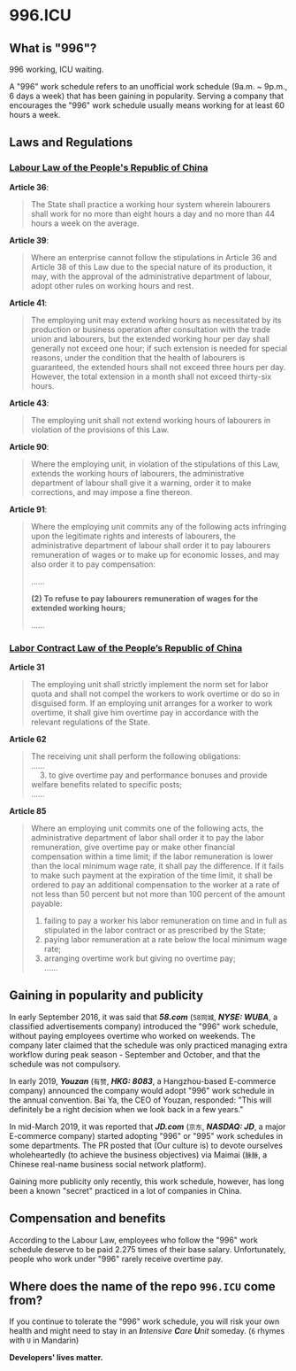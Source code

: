 996.ICU
===

## What is "996"?
996 working, ICU waiting.

A "996" work schedule refers to an unofficial work schedule (9a.m. ~ 9p.m., 6 days a week) that has been gaining in popularity.
Serving a company that encourages the "996" work schedule usually means working for at least 60 hours a week.

## Laws and Regulations
### [Labour Law of the People's Republic of China](http://english.gov.cn/archive/laws_regulations/2014/08/23/content_281474983042473.htm)

**Article 36**:  
> The State shall practice a working hour system wherein labourers shall work for no more than eight hours a day and no more than 44 hours a week on the average.  

**Article 39**:  
> Where an enterprise cannot follow the stipulations in Article 36 and Article 38 of this Law due to the special nature of its production, it may, with the approval of the administrative department of labour, adopt other rules on working hours and rest.  

**Article 41**:  
> The employing unit may extend working hours as necessitated by its production or business operation after consultation with the trade union and labourers, but the extended working hour per day shall generally not exceed one hour; if such extension is needed for special reasons, under the condition that the health of labourers is guaranteed, the extended hours shall not exceed three hours per day. However, the total extension in a month shall not exceed thirty-six hours.  

**Article 43**:  
> The employing unit shall not extend working hours of labourers in violation of the provisions of this Law.

**Article 90**:  
> Where the employing unit, in violation of the stipulations of this Law, extends the working hours of labourers, the administrative department of labour shall give it a warning, order it to make corrections, and may impose a fine thereon.  

**Article 91**:  
> Where the employing unit commits any of the following acts infringing upon the legitimate rights and interests of labourers, the administrative department of labour shall order it to pay labourers remuneration of wages or to make up for economic losses, and may also order it to pay compensation:
>
> ……
>
> __(2) To refuse to pay labourers remuneration of wages for the extended working hours;__
>
> ……

### [Labor Contract Law of the People’s Republic of China](http://english.gov.cn/archive/laws_regulations/2014/08/23/content_281474983042501.htm)

**Article 31**
> The employing unit shall strictly implement the norm set for labor quota and shall not compel the workers to work overtime or do so in disguised form. If an employing unit arranges for a worker to work overtime, it shall give him overtime pay in accordance with the relevant regulations of the State.

**Article 62**
> The receiving unit shall perform the following obligations:  
> ......  
> &nbsp;&nbsp;&nbsp;&nbsp;3. to give overtime pay and performance bonuses and provide welfare benefits related to specific posts;  
> ......  

**Article 85**
> Where an employing unit commits one of the following acts, the administrative department of labor shall order it to pay the labor remuneration, give overtime pay or make other financial compensation within a time limit; if the labor remuneration is lower than the local minimum wage rate, it shall pay the difference. If it fails to make such payment at the expiration of the time limit, it shall be ordered to pay an additional compensation to the worker at a rate of not less than 50 percent but not more than 100 percent of the amount payable:  
>  1. failing to pay a worker his labor remuneration on time and in full as stipulated in the labor contract or as prescribed by the State;  
>  2. paying labor remuneration at a rate below the local minimum wage rate;  
>  3. arranging overtime work but giving no overtime pay;  
>......  

## Gaining in popularity and publicity

In early September 2016, it was said that __*58.com*__ (`58同城`, __*NYSE: WUBA*__, a classified advertisements company) introduced the "996" work schedule, without paying employees overtime who worked on weekends. The company later claimed that the schedule was only practiced managing extra workflow during peak season - September and October, and that the schedule was not compulsory.

In early 2019, __*Youzan*__ (`有赞`, __*HKG: 8083*__, a Hangzhou-based E-commerce company) announced the company would adopt "996" work schedule in the annual convention. Bai Ya, the CEO of Youzan, responded: "This will definitely be a right decision when we look back in a few years."

In mid-March 2019, it was reported that __*JD.com*__ (`京东`, __*NASDAQ: JD*__, a major E-commerce company) started adopting "996" or "995" work schedules in some departments. The PR posted that (Our culture is) to devote ourselves wholeheartedly (to achieve the business objectives) via Maimai (`脉脉`, a Chinese real-name business social network platform).

Gaining more publicity only recently, this work schedule, however, has long been a known "secret" practiced in a lot of companies in China.
## Compensation and benefits

According to the Labour Law, employees who follow the "996" work schedule deserve to be paid 2.275 times of their base salary. Unfortunately, people who work under "996" rarely receive overtime pay.

## Where does the name of the repo `996.ICU` come from?

If you continue to tolerate the "996" work schedule, you will risk your own health and might need to stay in an _**I**ntensive **C**are **U**nit_ someday. (`6` rhymes with `U` in Mandarin)

__Developers' lives matter.__

